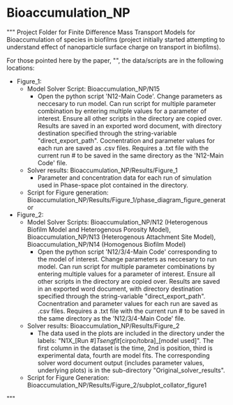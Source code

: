 # Bioaccumulation_NP
"""
Project Folder for Finite Difference Mass Transport Models for Bioaccumulation of species in biofilms (project initially started attempting to understand effect of nanoparticle surface charge on transport in biofilms).

For those pointed here by the paper, "", the data/scripts are in the following locations:

- Figure_1:
  - Model Solver Script: Bioaccumulation_NP/N15
    - Open the python script 'N12-Main Code'. Change parameters as neccesary to run model. Can run script for multiple parameter combination by entering multiple values for a parameter of interest. Ensure all other scripts in the directory are copied over. Results are saved in an exported word document, with directory destination specified through the string-variable "direct_export_path". Cocnentration and parameter values for each run are saved as .csv files. Requires a .txt file with the current run # to be saved in the same directory as the 'N12-Main Code' file. 
  - Solver results: Bioaccumulation_NP/Results/Figure_1
    - Parameter and concentration data for each run of simulation used in Phase-space plot contained in the directory.
  - Script for Figure generation: Bioaccumulation_NP/Results/Figure_1/phase_diagram_figure_generator
- Figure_2:   
  - Model Solver Scripts: Bioaccumulation_NP/N12 (Heterogenous Biofilm Model and Heterogenous Porosity Model), Bioaccumulation_NP/N13 (Heterogenous Attachment Site Model), Bioaccumulation_NP/N14 (Homogenous Biofilm Model)
    - Open the python script 'N12/3/4-Main Code' corresponding to the model of interest. Change parameters as neccesary to run model. Can run script for multiple parameter combinations by entering multiple values for a parameter of interest. Ensure all other scripts in the directory are copied over. Results are saved in an exported word document, with directory destination specified through the string-variable "direct_export_path". Cocnentration and parameter values for each run are saved as .csv files. Requires a .txt file with the current run # to be saved in the same directory as the 'N12/3/4-Main Code' file. 
  - Solver results: Bioaccumulation_NP/Results/Figure_2
    - The data used in the plots are included in the directory under the labels: "N1X_[Run #]_Tsengfit_[cirpo/tobra]_[model used]". The first column in the dataset is the time, 2nd is position, third is experimental data, fourth are model fits. The corresponding solver word document output (includes parameter values, underlying plots) is in the sub-directory "Original_solver_results".
  - Script for Figure Generation: Bioaccumulation_NP/Results/Figure_2/subplot_collator_figure1

"""
